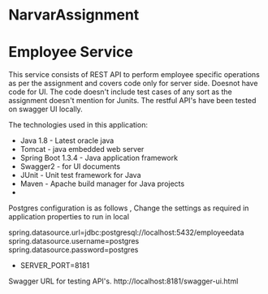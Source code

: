 # NarvarAssignment

# Employee Service
This service consists of REST API to perform employee specific operations as per the assignment and covers code only for server side. Doesnot have code for UI. The code doesn't include test cases of any sort as the assignment doesn't mention for Junits. The restful API's have been tested on swagger UI locally.

The technologies used in this application:

* Java 1.8 - Latest oracle java 
* Tomcat - java embedded web server
* Spring Boot 1.3.4 - Java application framework
* Swagger2 - for UI documents
* JUnit - Unit test framework for Java
* Maven -  Apache build manager for Java projects
* 
Postgres configuration is as follows , Change the settings as required in application properties to run in local

spring.datasource.url=jdbc:postgresql://localhost:5432/employeedata
spring.datasource.username=postgres
spring.datasource.password=postgres
* SERVER_PORT=8181

Swagger URL for testing API's.
http://localhost:8181/swagger-ui.html
